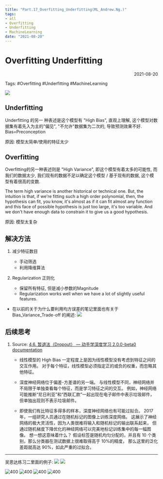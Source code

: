 ```yaml
---
title: "Part.17_Overfitting_Underfitting(ML_Andrew.Ng.)"
tags:
- all
- Overfitting
- Underfitting
- MachineLearning
date: "2021-08-20"
---
```

# Overfitting Underfitting

<div align="right"> 2021-08-20</div>

Tags: #Overfitting #Underfitting #MachineLearning

![](notes/2021/2021.7/assets/img_2022-10-15-24.png)

## Underfitting
Underfitting 的另一 种表述是这个模型有 "High Bias", 直观上理解, 这个模型对数据集有着先入为主的"偏见", "不允许"数据集为二次的, 导致预测效果不好.
Bias=Preconception

原因: 模型太简单/使用的特征太少

## Overfitting
Overfitting的另一种表述则是 "High Variance", 即这个模型有着太多的可能性, 而我们的数据太少, 我们现有的数据不足以确定这个模型 / 基于现有的数据, 这个模型有着很高的变数.

The term high variance is another historical or technical one. But, the intuition is that, if we're fitting such a high order polynomial, then, the hypothesis can fit, you know, it's almost as if it can fit almost any function and this face of possible hypothesis is just too large, it's too variable. And we don't have enough data to constrain it to give us a good hypothesis.

原因: 模型太复杂

## 解决方法

1) 减少特征数目
	-  手动筛选
	-  利用降维算法

2) Regularization 正则化
	- 保留所有特征, 但是减小参数的Magnitude
	- Regularization works well when we have a lot of slightly useful features.


- 在以前的关于为什么要利用均方误差的笔记里面也有关于Bias_Variance_Trade-off 的阐述:
![](notes/2021/2021.8/Why_do_cost_functions_use_the_square_error.md#^91cd90)

## 后续思考
1. Source: [4.6. 暂退法（Dropout） — 动手学深度学习 2.0.0-beta0 documentation](https://zh-v2.d2l.ai/chapter_multilayer-perceptrons/dropout.html#id1)
	- 线性模型的 High Bias 一定程度上是因为线性模型没有考虑到特征之间的交互作用。 对于每个特征，线性模型必须指定正的或负的权重，而忽略其他特征。
	- 深度神经网络位于偏差-方差谱的另一端。 与线性模型不同，神经网络并不局限于单独查看每个特征，而是学习特征之间的交互。 例如，神经网络可能推断“尼日利亚”和“西联汇款”一起出现在电子邮件中表示垃圾邮件， 但单独出现则不表示垃圾邮件。

	- 即使我们有比特征多得多的样本，深度神经网络也有可能过拟合。 2017 年，一组研究人员通过在随机标记的图像上训练深度网络。 这展示了神经网络的极大灵活性，因为人类很难将输入和随机标记的输出联系起来， 但通过随机梯度下降优化的神经网络可以完美地标记训练集中的每一幅图像。 想一想这意味着什么？ 假设标签是随机均匀分配的，并且有 10 个类别，那么分类器在测试数据上很难取得高于 10%的精度， 那么这里的泛化差距就高达 90%，如此严重的过拟合。


---
吴恩达练习二里面的例子:
![](notes/2021/2021.8/assets/Pasted%20image%2020210911160311.png)
![](notes/2021/2021.8/assets/Pasted%20image%2020210911160325.png)

![400](notes/2021/2021.8/assets/lambda=0.png)
![400](notes/2021/2021.8/assets/lambda=1.png)
![400](notes/2021/2021.8/assets/lambda=10.png)
![400](notes/2021/2021.8/assets/lambda=100.png)